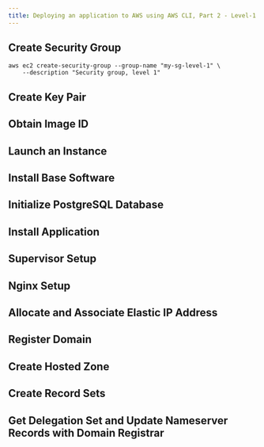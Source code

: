 ```yaml
---
title: Deploying an application to AWS using AWS CLI, Part 2 - Level-1
---
```


## Create Security Group
```
aws ec2 create-security-group --group-name "my-sg-level-1" \
    --description "Security group, level 1"
```

## Create Key Pair

## Obtain Image ID

## Launch an Instance

## Install Base Software

## Initialize PostgreSQL Database

## Install Application

## Supervisor Setup

## Nginx Setup

## Allocate and Associate Elastic IP Address

## Register Domain

## Create Hosted Zone

## Create Record Sets

## Get Delegation Set and Update Nameserver Records with Domain Registrar
